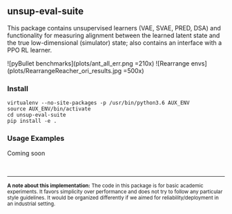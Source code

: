 ## unsup-eval-suite

This package contains unsupervised learners (VAE, SVAE, PRED, DSA) and functionality for measuring alignment between the learned latent state and the true low-dimensional (simulator) state; also contains an interface with a PPO RL learner.

![pyBullet benchmarks](plots/ant_all_err.png =210x)
![Rearrange envs](plots/RearrangeReacher_ori_results.jpg =500x)

### Install

```
virtualenv --no-site-packages -p /usr/bin/python3.6 AUX_ENV
source AUX_ENV/bin/activate
cd unsup-eval-suite
pip install -e .
```

### Usage Examples

Coming soon


<br />
<hr />

<sub>**A note about this implementation:** The code in this package is for basic academic experiments.
It favors simplicity over performance and does not try to follow any particular style guidelines. It would be organized differently if we aimed for
reliability/deployment in an industrial setting.</sub>
